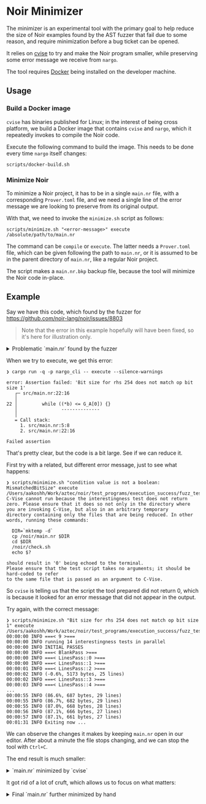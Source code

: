 # Noir Minimizer

The minimizer is an experimental tool with the primary goal to help reduce the size of Noir examples found
by the AST fuzzer that fail due to some reason, and require minimization before a bug ticket can be opened.

It relies on [cvise](https://github.com/marxin/cvise?tab=readme-ov-file) to try and make the Noir program
smaller, while preserving some error message we receive from `nargo`.

The tool requires [Docker](https://docs.docker.com/engine/install/) being installed on the developer machine.

## Usage

### Build a Docker image

`cvise` has binaries published for Linux; in the interest of being cross platform, we build a Docker image
that contains `cvise` and `nargo`, which it repeatedly invokes to compile the Noir code.

Execute the following command to build the image. This needs to be done every time `nargo` itself changes:

```shell
scripts/docker-build.sh
```

### Minimize Noir

To minimize a Noir project, it has to be in a single `main.nr` file, with a corresponding `Prover.toml` file,
and we need a single line of the error message we are looking to preserve from its original output.

With that, we need to invoke the `minimize.sh` script as follows:

```shell
scripts/minimize.sh "<error-message>" execute /absolute/path/to/main.nr
```

The command can be `compile` or `execute`. The latter needs a `Prover.toml` file, which can be given following
the path to `main.nr`, or it is assumed to be in the parent directory of `main.nr`, like a regular Noir project.

The script makes a `main.nr.bkp` backup file, because the tool will minimize the Noir code in-place.

## Example

Say we have this code, which found by the fuzzer for https://github.com/noir-lang/noir/issues/8803

> Note that the error in this example hopefully will have been fixed, so it's here for illustration only.

<details>
<summary>Problematic `main.nr` found by the fuzzer</summary>

```rust
global G_A: [bool; 3] = [false, true, true];
global G_B: bool = false;
global G_C: Field = -144409342013671434790742305428920231458;
unconstrained fn main() -> return_data i32 {
    let mut ctx_limit: u32 = 25;
    if func_1((&mut ["IKA", "ALO", "OIL"]), (&mut ctx_limit))[(2072760302 % 3)] {
        let mut a: [(u128, str<3>, i32, u128); 4] = [
            (
                if ((!G_A[1]) <= func_1((&mut ["HFQ", "QPY", "WQC"]), (&mut ctx_limit))[0]) {
                    if G_B {
                        if true {
                            (G_C as u128)
                        } else {
                            if true {
                                (G_C as u128)
                            } else {
                                if G_B {
                                    (G_C as u128)
                                } else {
                                    if true {
                                        if func_1((&mut ["VDK", "MSE", "XBE"]), (&mut ctx_limit))[1]
                                             {
                                                if func_1(
                                                    (&mut ["WPK", "DIS", "AEH"]),
                                                    (&mut ctx_limit),
                                                )[2] {
                                                    (G_C as u128)
                                                } else {
                                                    (G_C as u128)
                                                }
                                            } else {
                                                (G_C as u128)
                                            }
                                        } else {
                                            (G_C as u128)
                                        }
                                    }
                                }
                            }
                        } else {
                            (G_C as u128)
                        }
                    } else {
                        (G_C as u128)
                    }, "GQD", 33713394, (G_C as u128),
                ),
                ((G_C as u128), "ZLA", 847084415, (G_C as u128)),
                ((G_C as u128), "FCA", -2071434514, (G_C as u128)),
                ((G_C as u128), "ITC", -148063243, (G_C as u128)),
            ];
            -1807850365
        } else {
            1598311787
        }
    }
unconstrained fn func_1(a: &mut [str<3>; 3], _ctx_limit: &mut u32) -> [bool; 3] {
    let i: &mut [str<3>; 3] = {
        let mut b: &mut bool = (&mut true);
        b = b;
        b = b;
        {
            let mut idx_c: u32 = 0;
            while ((*b) <= G_A[0]) {
                if (idx_c == 1) {
                    break
                } else {
                    idx_c = (idx_c + 1);
                    for idx_d in 1373182677..1373182678 {
                        {
                            let mut idx_e: u32 = 0;
                            loop {
                                if (idx_e == 7) {
                                    break
                                } else {
                                    idx_e = (idx_e + 1);
                                    break;
                                    b = b;
                                    {
                                        let mut idx_f: u32 = 0;
                                        loop {
                                            if (idx_f == 9) {
                                                break
                                            } else {
                                                idx_f = (idx_f + 1);
                                                break;
                                                let h = {
                                                    {
                                                        let mut idx_g: u32 = 0;
                                                        while (idx_d >= idx_d) {
                                                            if (idx_g == 5) {
                                                                break
                                                            } else {
                                                                idx_g = (idx_g + 1);
                                                                b = b;
                                                            }
                                                        }
                                                    };
                                                    (G_B as Field)
                                                };
                                                break;
                                            }
                                        }
                                    };
                                }
                            }
                        };
                        break;
                    }
                }
            }
        };
        (&mut ["NXB", "YLT", "FQU"])
    };
    G_A
}
```

</details>

When we try to execute, we get this error:

```console
❯ cargo run -q -p nargo_cli -- execute --silence-warnings

error: Assertion failed: 'Bit size for rhs 254 does not match op bit size 1'
   ┌─ src/main.nr:22:16
   │
22 │         while ((*b) <= G_A[0]) {}
   │                --------------
   │
   = Call stack:
     1. src/main.nr:5:8
     2. src/main.nr:22:16

Failed assertion
```

That's pretty clear, but the code is a bit large. See if we can reduce it.

First try with a related, but different error message, just to see what happens:

```console
❯ scripts/minimize.sh "condition value is not a boolean: MismatchedBitSize" execute /Users/aakoshh/Work/aztec/noir/test_programs/execution_success/fuzz_testing/src/main.nr
C-Vise cannot run because the interestingness test does not return
zero. Please ensure that it does so not only in the directory where
you are invoking C-Vise, but also in an arbitrary temporary
directory containing only the files that are being reduced. In other
words, running these commands:

  DIR=`mktemp -d`
  cp /noir/main.nr $DIR
  cd $DIR
  /noir/check.sh
  echo $?

should result in '0' being echoed to the terminal.
Please ensure that the test script takes no arguments; it should be hard-coded to refer
to the same file that is passed as an argument to C-Vise.
```

So `cvise` is telling us that the script the tool prepared did not return 0, which is because it looked for an error message that did not appear in the output.

Try again, with the correct message:

```console
❯ scripts/minimize.sh "Bit size for rhs 254 does not match op bit size 1" execute /Users/aakoshh/Work/aztec/noir/test_programs/execution_success/fuzz_testing/src/main.nr
00:00:00 INFO ===< 9 >===
00:00:00 INFO running 14 interestingness tests in parallel
00:00:00 INFO INITIAL PASSES
00:00:00 INFO ===< BlankPass >===
00:00:00 INFO ===< LinesPass::0 >===
00:00:00 INFO ===< LinesPass::1 >===
00:00:01 INFO ===< LinesPass::2 >===
00:00:02 INFO (-0.6%, 5173 bytes, 25 lines)
00:00:02 INFO ===< LinesPass::3 >===
00:00:03 INFO ===< LinesPass::4 >===
...
00:00:55 INFO (86.6%, 687 bytes, 29 lines)
00:00:55 INFO (86.7%, 682 bytes, 29 lines)
00:00:55 INFO (87.0%, 668 bytes, 28 lines)
00:00:56 INFO (87.1%, 666 bytes, 27 lines)
00:00:57 INFO (87.1%, 661 bytes, 27 lines)
00:01:31 INFO Exiting now ...
```

We can observe the changes it makes by keeping `main.nr` open in our editor. After about a minute the file stops changing, and we can stop the tool with `Ctrl+C`.

The end result is much smaller:

<details>
<summary>`main.nr` minimized by `cvise`</summary>

```rust
global G_A: [bool] = [true];
global G_B: bool = false;
unconstrained fn main() -> return_data i32 {
    let mut ctx_limit = 25;
    if func_1((&mut ["IKA", "ALO", "OIL"]), (&mut ctx_limit))[0] {
        [
            (
                if (func_1((&mut ["HFQ", "QPY", "WQC"]), (&mut ctx_limit))[0]) {
                    0
                } else {
                    0
                }
            ),
        ];
    }
    1598311787
}
unconstrained fn func_1(a: &mut [str<3>; 3], _ctx_limit: &mut u32) -> [bool] {
    {
        let mut b = (&mut true);
        b = b;
        while ((*b) <= G_A[0]) {}
    };
    G_A
}
```

</details>

It got rid of a lot of cruft, which allows us to focus on what matters:

<details>
<summary>Final `main.nr` further minimized by hand</summary>

```rust
unconstrained fn main() {
    let mut b: &mut bool = (&mut true);
    b = b;
    {
        while ((*b) <= false) {}
    };
}
```

</summary>